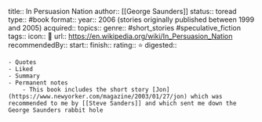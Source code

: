 title::  In Persuasion Nation
author:: [[George Saunders]] 
status:: toread
type:: #book
format::
year:: 2006 (stories originally published between 1999 and 2005)
acquired:: 
topics::
genre:: #short_stories #speculative_fiction 
tags::
icon:: 📖
url:: https://en.wikipedia.org/wiki/In_Persuasion_Nation
recommendedBy::
start::
finish::
rating:: ⭐️
digested::

	- Quotes
	- Liked
	- Summary
	- Permanent notes
		- This book includes the short story [Jon](https://www.newyorker.com/magazine/2003/01/27/jon) which was recommended to me by [[Steve Sanders]] and which sent me down the George Saunders rabbit hole
